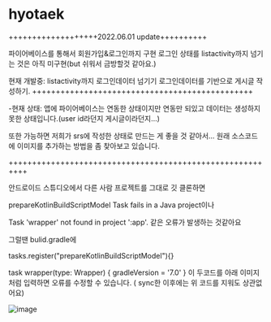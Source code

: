 # hyotaek

+++++++++++++++++++2022.06.01 update++++++++++

파이어베이스를 통해서 회원가입&로그인까지 구현 
로그인 상태를 listactivity까지 넘기는 것은 아직 미구현(but 쉬워서 금방할것 같아요.)

현재 개발중: listactivity까지 로그인데이터 넘기기
            로그인데이터를 기반으로 게시글 작성하기.
+++++++++++++++++++++++++++++++++++++++++++++++

-현재 상태: 앱에 파이어베이스는 연동한 상태이지만 
연동만 되있고 데이터는 생성하지 못한 상태입니다.(user id라던지 게시글이라던지...)

또한 가능하면 저희가 srs에 작성한 상태로 만드는 게 좋을 것 같아서... 
원래 소스코드에 이미지를 추가하는 방법을 좀 찾아보고 있습니다.


++++++++++++++++++++++++++++++++++++++++++++++++++++++++++

안드로이드 스튜디오에서 다른 사람 프로젝트를 그대로 깃 클론하면 

prepareKotlinBuildScriptModel Task fails in a Java project이나

Task 'wrapper' not found in project ':app'.
같은 오류가 발생하는 것같아요


그럴땐 bulid.gradle에 

tasks.register("prepareKotlinBuildScriptModel"){}

task wrapper(type: Wrapper) {
        gradleVersion = '7.0'
    }
이 두코드를 아래 이미지처럼 입력하면 오류를 수정할 수 있습니다.
( sync한 이후에는 위 코드를 지워도 상관없어요)


![image](https://user-images.githubusercontent.com/50943860/170899081-5e9d5307-9626-4bd7-ad9e-28a25da6dfbb.png)

